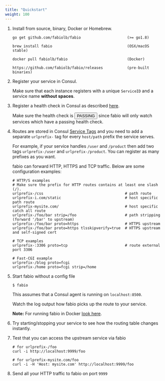 ```yaml
---
title: "Quickstart"
weight: 100
---
```



1. Install from source, binary, Docker or Homebrew.

	```
	go get github.com/fabiolb/fabio                     (>= go1.8)

	brew install fabio                                  (OSX/macOS stable)

	docker pull fabiolb/fabio                           (Docker)

	https://github.com/fabiolb/fabio/releases           (pre-built binaries)
	```

2. Register your service in Consul.

	Make sure that each instance registers with a unique `ServiceID` and a service name **without spaces**.

3. Register a health check in Consul as described [here](https://www.consul.io/docs/agent/checks.html).

	Make sure the health check is <button type="button" class="btn btn-xs
	btn-success">PASSING</button> since fabio will only watch services which
	have a passing health check.

4. Routes are stored in Consul [Service Tags](https://www.consul.io/docs/agent/services.html)
and you need to add a separate `urlprefix-` tag for every `host/path` prefix the service serves.
	
	For example, if your service handles `/user` and `/product` then add two tags `urlprefix-/user` and `urlprefix-/product`. 
	You can register as many prefixes as you want.

	fabio can forward HTTP, HTTPS and TCP traffic. Below are some configuration examples:

	```
	# HTTP/S examples
	# Make sure the prefix for HTTP routes contains at least one slash (/).
	urlprefix-/css                                     # path route
	urlprefix-i.com/static                             # host specific path route
	urlprefix-mysite.com/                              # host specific catch all route
	urlprefix-/foo/bar strip=/foo                      # path stripping (forward '/bar' to upstream)
	urlprefix-/foo/bar proto=https                     # HTTPS upstream
	urlprefix-/foo/bar proto=https tlsskipverify=true  # HTTPS upstream and self-signed cert

	# TCP examples
	urlprefix-:3306 proto=tcp                          # route external port 3306

    # Fast-CGI example
    urlprefix-/blog proto=fcgi
    urlprefix-/home proto=fcgi strip=/home
	```

5. Start fabio without a config file

	```
	$ fabio
	```

	This assumes that a Consul agent is running on `localhost:8500`.

	Watch the log output how fabio picks up the route to your service.

	**Note:** For running fabio in Docker [look here](/feature/docker/).

6. Try starting/stopping your service to see how the routing table changes instantly.

7. Test that you can access the upstream service via fabio
	
	```
	# for urlprefix-/foo
	curl -i http://localhost:9999/foo

	# for urlprefix-mysite.com/foo
	curl -i -H 'Host: mysite.com' http://localhost:9999/foo

	```

8. Send all your HTTP traffic to fabio on port `9999`
